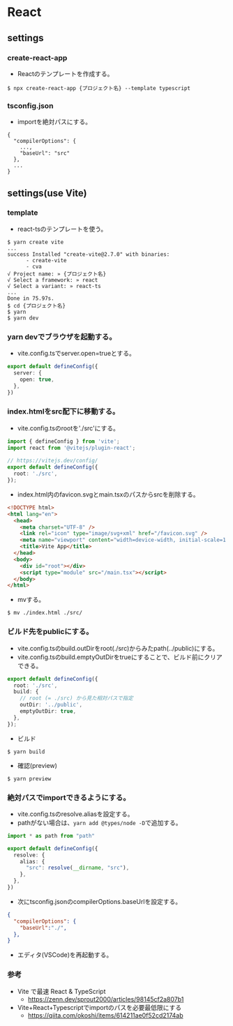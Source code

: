 # React

## settings

### create-react-app

- Reactのテンプレートを作成する。
```
$ npx create-react-app {プロジェクト名} --template typescript
```

### tsconfig.json

- importを絶対パスにする。
```
{
  "compilerOptions": {
    ...,
    "baseUrl": "src"
  },
  ...
}
```

## settings(use Vite)

### template

- react-tsのテンプレートを使う。
```
$ yarn create vite
...
success Installed "create-vite@2.7.0" with binaries:
      - create-vite
      - cva
√ Project name: » {プロジェクト名}
√ Select a framework: » react
√ Select a variant: » react-ts
...
Done in 75.97s.
$ cd {プロジェクト名}
$ yarn
$ yarn dev
```

### yarn devでブラウザを起動する。

- vite.config.tsでserver.open=trueとする。

```vite.config.ts
export default defineConfig({
  server: {
    open: true,
  },
})
```

### index.htmlをsrc配下に移動する。

- vite.config.tsのrootを'./src'にする。

```vite.config.ts
import { defineConfig } from 'vite';
import react from '@vitejs/plugin-react';
  
// https://vitejs.dev/config/
export default defineConfig({
  root: './src',
});
```

- index.html内のfavicon.svgとmain.tsxのパスからsrcを削除する。
```html
<!DOCTYPE html>
<html lang="en">
  <head>
    <meta charset="UTF-8" />
    <link rel="icon" type="image/svg+xml" href="/favicon.svg" />
    <meta name="viewport" content="width=device-width, initial-scale=1.0" />
    <title>Vite App</title>
  </head>
  <body>
    <div id="root"></div>
    <script type="module" src="/main.tsx"></script>
  </body>
</html>
```

- mvする。
```
$ mv ./index.html ./src/
```

### ビルド先をpublicにする。

- vite.config.tsのbuild.outDirをroot(./src)からみたpath(../public)にする。
- vite.config.tsのbuild.emptyOutDirをtrueにすることで、ビルド前にクリアできる。

```vite.config.ts
export default defineConfig({
  root: './src',
  build: {
    // root (= ./src) から見た相対パスで指定
    outDir: '../public',
    emptyOutDir: true,
  },
});
```

- ビルド
```
$ yarn build
```

- 確認(preview)
```
$ yarn preview
```

### 絶対パスでimportできるようにする。

- vite.config.tsのresolve.aliasを設定する。
- pathがない場合は、`yarn add @types/node -D`で追加する。
```vite.config.ts
import * as path from "path"

export default defineConfig({
  resolve: {
    alias: {
      "src": resolve(__dirname, "src"),
    },
  },
})
```

- 次にtsconfig.jsonのcompilerOptions.baseUrlを設定する。
```tsconfig.json
{
  "compilerOptions": {
    "baseUrl":"./",
  },
}
```

- エディタ(VSCode)を再起動する。

### 参考
- Vite で最速 React & TypeScript
  - https://zenn.dev/sprout2000/articles/98145cf2a807b1
- Vite+React+Typescriptでimportのパスを必要最低限にする
  - https://qiita.com/okoshi/items/614211ae0f52cd2174ab

